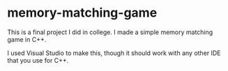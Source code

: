 # memory-matching-game
This is a final project I did in college. I made a simple memory matching game in C++.

I used Visual Studio to make this, though it should work with any other IDE that you use for C++.
